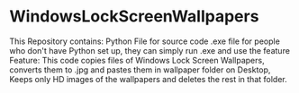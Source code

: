 # WindowsLockScreenWallpapers
This Repository contains:
         Python File for source code
         .exe file for people who don't have Python set up, they can simply run .exe and use the feature
Feature:
        This code copies files of Windows Lock Screen Wallpapers, converts them to .jpg and pastes them in wallpaper folder on Desktop,
        Keeps only HD images of the wallpapers and deletes the rest in that folder.
